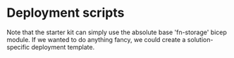 # Deployment scripts

Note that the starter kit can simply use the absolute base 'fn-storage' bicep module.
If we wanted to do anything fancy, we could create a solution-specific deployment template.